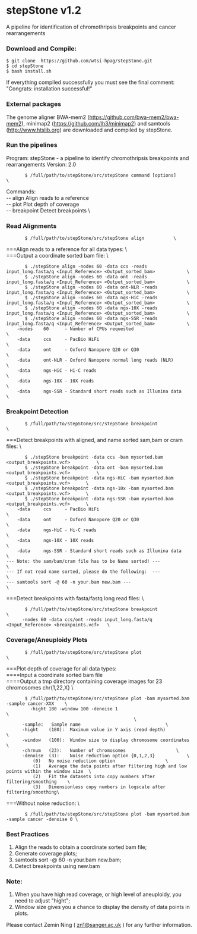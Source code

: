 # stepStone v1.2
A pipeline for identification of chromothripsis breakpoints and cancer rearrangements

### Download and Compile:

    $ git clone  https://github.com/wtsi-hpag/stepStone.git 
    $ cd stepStone 
    $ bash install.sh
		
If everything compiled successfully you must see the final comment: 
		"Congrats: installation successful!"		

### External packages
The genome aligner BWA-mem2 (https://github.com/bwa-mem2/bwa-mem2), minimap2 (https://github.com/lh3/minimap2) and samtools (http://www.htslib.org) are downloaded and compiled by stepStone.

### Run the pipelines
Program: stepStone - a pipeline to identify chromothripsis breakpoints and rearrangements
Version: 2.0

           $ /full/path/to/stepStone/src/stepStone command [options]           \

Commands:                                               \
-- align		Align reads to a reference      \
-- plot			Plot depth of coverage          \
-- breakpoint		Detect breakpoints              \


### Read Alignments 

           $ /full/path/to/stepStone/src/stepStone align           \

===Align reads to a reference for all data types:                  \                                                                                   
===Output a coordinate sorted bam file:                                                                                       \

           $ ./stepStone align -nodes 60 -data ccs -reads input_long.fasta/q <Input_Reference> <Output_sorted_bam>            \
           $ ./stepStone align -nodes 60 -data ont -reads input_long.fasta/q <Input_Reference> <Output_sorted_bam>            \
           $ ./stepStone align -nodes 60 -data ont-NLR -reads input_long.fasta/q <Input_Reference> <Output_sorted_bam>            \
           $ ./stepStone align -nodes 60 -data ngs-HiC -reads input_long.fasta/q <Input_Reference> <Output_sorted_bam>            \
           $ ./stepStone align -nodes 60 -data ngs-10X -reads input_long.fasta/q <Input_Reference> <Output_sorted_bam>            \
           $ ./stepStone align -nodes 60 -data ngs-SSR -reads input_long.fasta/q <Input_Reference> <Output_sorted_bam>            \
		-nodes    60      - Number of CPUs requested                                                                       \
		-data     ccs     - PacBio HiFi                                                                      \
		-data     ont     - Oxford Nanopore Q20 or Q30                                                                      \
		-data     ont-NLR - Oxford Nanopore normal long reads (NLR)                                                         \
		-data     ngs-HiC - Hi-C reads                                                                                      \
		-data     ngs-10X - 10X reads                                                                                      \
		-data     ngs-SSR - Standard short reads such as Illumina data                                                      \

### Breakpoint Detection

           $ /full/path/to/stepStone/src/stepStone breakpoint                                     \

===Detect breakpoints with aligned, and name sorted sam,bam or cram files:                        \

           $ ./stepStone breakpoint -data ccs -bam mysorted.bam <output_breakpoints.vcf>          \
           $ ./stepStone breakpoint -data ont -bam mysorted.bam <output_breakpoints.vcf>          \
           $ ./stepStone breakpoint -data ngs-HiC -bam mysorted.bam <output_breakpoints.vcf>      \
           $ ./stepStone breakpoint -data ngs-10x -bam mysorted.bam <output_breakpoints.vcf>      \
           $ ./stepStone breakpoint -data ngs-SSR -bam mysorted.bam <output_breakpoints.vcf>      \
		-data     ccs     - PacBio HiFi                                                   \
		-data     ont     - Oxford Nanopore Q20 or Q30                                    \
		-data     ngs-HiC - Hi-C reads                                                    \
		-data     ngs-10X - 10X reads                                                     \
		-data     ngs-SSR - Standard short reads such as Illumina data                    \
	--- Note: the sam/bam/cram file has to be Name sorted! ---                                \
	--- If not read name sorted, please do the following:  ---                                \
	--- samtools sort -@ 60 -n your.bam new.bam ---                                           \

===Detect breakpoints with fasta/fastq long read files:                                           \

           $ /full/path/to/stepStone/src/stepStone breakpoint                                     \
	      -nodes 60 -data ccs/ont -reads input_long.fasta/q <Input_Reference> <breakpoints.vcf>   \

### Coverage/Aneuploidy Plots 

           $ /full/path/to/stepStone/src/stepStone plot           				\

===Plot depth of coverage for all data types:                                                   \
====Input a coordinate sorted bam file                                                          \
====Output a tmp directory containing coverage images for 23 chromosomes chr{1,22,X}            \

           $ /full/path/to/stepStone/src/stepStone plot -bam mysorted.bam -sample cancer-XXX    \
	         -hight 180 -window 100 -denoise 1  					      	\	
	      			 								\
	      -sample:   Sample name		  						\
	      -hight 	(180): 	Maximum value in Y axis (read depth)  				\
	      -window 	(100): 	Window size to display chromosome coordinates  			\
	      -chrnum 	(23):  	Number of chromosomes  			 		\
	      -denoise 	(3):  	Noise reduction option {0,1,2,3}  			\
	       	  (0)  	No noise reduction option  			 		\
	       	  (1)  	Average the data points after filtering high and low points within the window size	\
	       	  (2)  	Fit the datasets into copy numbers after filtering/smoothing	\
	       	  (3)   Dimensionless copy numbers in logscale after filtering/smoothing\

===Without noise reduction:                                                                      \ 

           $ /full/path/to/stepStone/src/stepStone plot -bam mysorted.bam -sample cancer -denoise 0 \

### Best Practices 

1. Align the reads to obtain a coordinate sorted bam file;
2. Generate coverage plots;
3. samtools sort -@ 60 -n your.bam new.bam;
4. Detect breakpoints using new.bam

### Note:

1. When you have high read coverage, or high level of aneuploidy, you need to adjust "hight";
2. Window size gives you a chance to display the density of data points in plots.

Please contact Zemin Ning ( zn1@sanger.ac.uk ) for any further information. 

 
